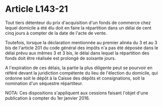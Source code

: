 # Article L143-21

Tout tiers détenteur du prix d'acquisition d'un fonds de commerce chez lequel domicile a été élu doit en faire la répartition dans un délai de cent cinq jours à compter de la date de l'acte de vente.

Toutefois, lorsque la déclaration mentionnée au premier alinéa du 3 et au 3 bis de l'article 201 du code général des impôts n'a pas été déposée dans le délai prévu aux mêmes 3 et 3 bis, le délai dans lequel la répartition des fonds doit être réalisée est prolongé de soixante jours.

A l'expiration de ces délais, la partie la plus diligente peut se pourvoir en référé devant la juridiction compétente du lieu de l'élection du domicile, qui ordonne soit le dépôt à la Caisse des dépôts et consignations, soit la nomination d'un séquestre répartiteur.

NOTA:
Ces dispositions s'appliquent aux cessions faisant l'objet d'une publication à compter du 1er janvier 2016.
